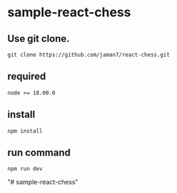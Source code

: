 # sample-react-chess

## Use git clone.

```
git clone https://github.com/jaman7/react-chess.git
```

## required

```
node >= 18.00.0
```

## install

```
npm install
```

## run command

```
npm run dev
```

"# sample-react-chess"
